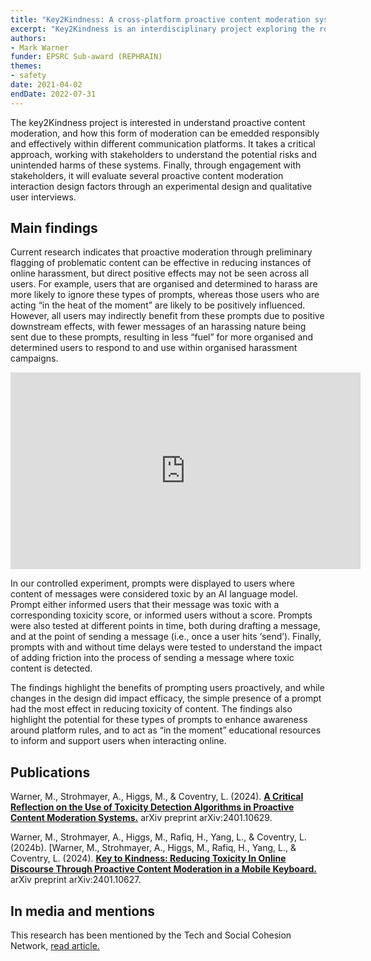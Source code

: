 ```yaml
---
title: "Key2Kindness: A cross-platform proactive content moderation system"
excerpt: "Key2Kindness is an interdisciplinary project exploring the role of proactive content moderation systems to reduce instances of online harassment across both privacy and public online social platforms."
authors:
- Mark Warner
funder: EPSRC Sub-award (REPHRAIN)
themes:
- safety
date: 2021-04-02
endDate: 2022-07-31
---
```


The key2Kindness project is interested in understand proactive content moderation, and how this form of moderation can be emedded responsibly and effectively within different communication platforms. It takes a critical approach, working with stakeholders to understand the potential risks and unintended harms of these systems. Finally, through engagement with stakeholders, it will evaluate several proactive content moderation interaction design factors through an experimental design and qualitative user interviews.

## Main findings

Current research indicates that proactive moderation through preliminary flagging of problematic content can be effective in reducing instances of online harassment, but direct positive effects may not be seen across all users. For example, users that are organised and determined to harass are more likely to ignore these types of prompts, whereas those users who are acting “in the heat of the moment” are likely to be positively influenced. However, all users may indirectly benefit from these prompts due to positive downstream effects, with fewer messages of an harassing nature being sent due to these prompts, resulting in less “fuel” for more organised and determined users to respond to and use within organised harassment campaigns. 

<p><iframe width="560" height="315" src="https://www.youtube.com/embed/BvnnfXnQEz0?si=hhdMLqm9a4mwCoYR" title="YouTube video player" frameborder="0" allow="accelerometer; autoplay; clipboard-write; encrypted-media; gyroscope; picture-in-picture; web-share" referrerpolicy="strict-origin-when-cross-origin" allowfullscreen></iframe></p>

In our controlled experiment, prompts were displayed to users where content of messages were considered toxic by an AI language model. Prompt either informed users that their message was toxic with a corresponding toxicity score, or informed users without a score. Prompts were also tested at different points in time, both during drafting a message, and at the point of sending a message (i.e., once a user hits ‘send’). Finally, prompts with and without time delays were tested to understand the impact of adding friction into the process of sending a message where toxic content is detected. 

The findings highlight the benefits of prompting users proactively, and while changes in the design did impact efficacy, the simple presence of a prompt had the most effect in reducing toxicity of content. The findings also highlight the potential for these types of prompts to enhance awareness around platform rules, and to act as “in the moment” educational resources to inform and support users when interacting online. 

## Publications

Warner, M., Strohmayer, A., Higgs, M., & Coventry, L. (2024). **[A Critical Reflection on the Use of Toxicity Detection Algorithms in Proactive Content Moderation Systems.](https://arxiv.org/abs/2401.10629)** arXiv preprint arXiv:2401.10629.

Warner, M., Strohmayer, A., Higgs, M., Rafiq, H., Yang, L., & Coventry, L. (2024b). [Warner, M., Strohmayer, A., Higgs, M., Rafiq, H., Yang, L., & Coventry, L. (2024). **[Key to Kindness: Reducing Toxicity In Online Discourse Through Proactive Content Moderation in a Mobile Keyboard.](https://arxiv.org/abs/2401.10627)** arXiv preprint arXiv:2401.10627.

## In media and mentions
This research has been mentioned by the Tech and Social Cohesion Network, [read article.](https://techandsocialcohesion.substack.com/p/could-we-stop-toxic-content-before)